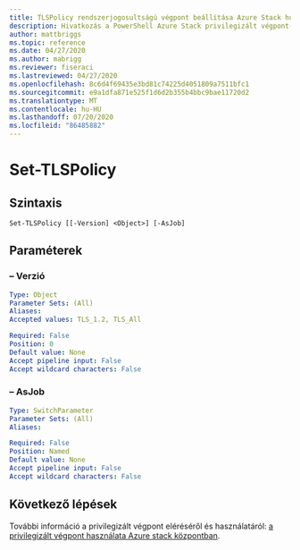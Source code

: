 ```yaml
---
title: TLSPolicy rendszerjogosultságú végpont beállítása Azure Stack hubhoz
description: Hivatkozás a PowerShell Azure Stack privilegizált végpont-set-TLSPolicy
author: mattbriggs
ms.topic: reference
ms.date: 04/27/2020
ms.author: mabrigg
ms.reviewer: fiseraci
ms.lastreviewed: 04/27/2020
ms.openlocfilehash: 8c6d4f69435e3bd81c74225d4051809a7511bfc1
ms.sourcegitcommit: e9a1dfa871e525f1d6d2b355b4bbc9bae11720d2
ms.translationtype: MT
ms.contentlocale: hu-HU
ms.lasthandoff: 07/20/2020
ms.locfileid: "86485882"
---
```

# <a name="set-tlspolicy"></a>Set-TLSPolicy

## <a name="syntax"></a>Szintaxis

```
Set-TLSPolicy [[-Version] <Object>] [-AsJob]
```

## <a name="parameters"></a>Paraméterek

### <a name="-version"></a>– Verzió
 

```yaml
Type: Object
Parameter Sets: (All)
Aliases:
Accepted values: TLS_1.2, TLS_All

Required: False
Position: 0
Default value: None
Accept pipeline input: False
Accept wildcard characters: False
```

### <a name="-asjob"></a>– AsJob


```yaml
Type: SwitchParameter
Parameter Sets: (All)
Aliases:

Required: False
Position: Named
Default value: None
Accept pipeline input: False
Accept wildcard characters: False
```

## <a name="next-steps"></a>Következő lépések

További információ a privilegizált végpont eléréséről és használatáról: [a privilegizált végpont használata Azure stack központban](../../operator/azure-stack-privileged-endpoint.md).
